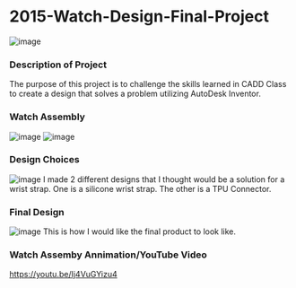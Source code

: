 # 2015-Watch-Design-Final-Project
![image](https://github.com/pteotexz/2015-Watch-Design-Final-Project/assets/39016104/ccb01500-a891-446e-b152-b6993c24431c)
### Description of Project 
The purpose of this project is to challenge the skills learned in CADD Class to create a design that solves a problem utilizing AutoDesk Inventor.
### Watch Assembly
![image](https://github.com/pteotexz/2015-Watch-Design-Final-Project/assets/39016104/cf2c8659-bd3e-4496-8d30-40afdf619c0f)
![image](https://github.com/pteotexz/2015-Watch-Design-Final-Project/assets/39016104/0afab30a-c837-438f-8ebc-d4872b84b490)
### Design Choices
![image](https://github.com/pteotexz/2015-Watch-Design-Final-Project/assets/39016104/09bbe32e-16a8-45c2-b2cd-8f0f009b9747)
I made 2 different designs that I thought would be a solution for a wrist strap. One is a silicone wrist strap. The other is a TPU Connector.
### Final Design
![image](https://github.com/pteotexz/2015-Watch-Design-Final-Project/assets/39016104/29cc0149-c98b-45d9-bb13-0af9536c1a2a)
This is how I would like the final product to look like. 
### Watch Assemby Annimation/YouTube Video
https://youtu.be/Ij4VuGYizu4
